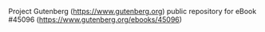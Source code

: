 Project Gutenberg (https://www.gutenberg.org) public repository for eBook #45096 (https://www.gutenberg.org/ebooks/45096)
